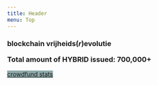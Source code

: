 ```yaml
---
title: Header
menu: Top
---
```


<h3 class="header-font">blockchain vrijheids(<i>r</i>)evolutie</h3>
<h3 style="margin-top: 0;">Total amount of HYBRID issued: 700,000+</h3>
<a href="crowdfund" class="btn btn-xl" style="margin-top: 4px; margin-bottom: -50px; background-color: #90aaaa; border-color:#90cccc;"><i class="fa fa-flag-checkered"></i> crowdfund stats</a><br><br>
